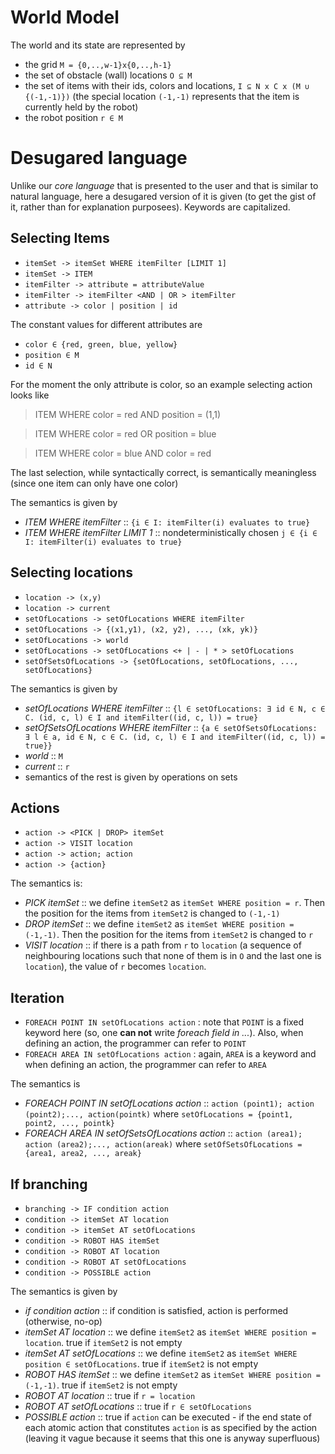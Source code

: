 # World Model
The world and its state are represented by 
 - the grid `M = {0,..,w-1}x{0,..,h-1}`  
 - the set of obstacle (wall) locations `O ⊆ M`
 - the set of items with their ids, colors and locations, `I ⊆ N x C x (M ∪ {(-1,-1)})` (the special location `(-1,-1)` represents that the item is currently held by the robot) 
 - the robot position `r ∈ M`
 
# Desugared language
Unlike our *core language* that is presented to the user and that is similar to natural language, here a desugared version of it is given (to get the gist of it, rather than for explanation purposees). Keywords are capitalized. 

## Selecting Items
  - `itemSet -> itemSet WHERE itemFilter [LIMIT 1]`
  - `itemSet -> ITEM`
  - `itemFilter -> attribute = attributeValue` 
  - `itemFilter -> itemFilter <AND | OR > itemFilter`
  - `attribute -> color | position | id`
 
The constant values for different attributes are 
  - `color ∈ {red, green, blue, yellow}`
  - `position ∈ M`
  - `id ∈ N`

For the moment the only attribute is color, so an example selecting action looks like

> ITEM WHERE color = red AND position = (1,1)    

> ITEM WHERE color = red OR position = blue

> ITEM WHERE color = blue AND color = red

The last selection, while syntactically correct, is semantically meaningless (since one item can only have one color)

The semantics is given by
 -  *ITEM WHERE itemFilter* :: `{i ∈ I: itemFilter(i) evaluates to true}`
 - 	*ITEM WHERE itemFilter LIMIT 1* :: nondeterministically chosen `j ∈ {i ∈ I: itemFilter(i) evaluates to true}`
 
## Selecting locations
 - `location -> (x,y)` 
 - `location -> current`
 - `setOfLocations -> setOfLocations WHERE itemFilter`
 - `setOfLocations -> {(x1,y1), (x2, y2), ..., (xk, yk)}`
 - `setOfLocations -> world`
 - `setOfLocations -> setOfLocations <+ | - | * > setOfLocations`
 - `setOfSetsOfLocations -> {setOfLocations, setOfLocations, ..., setOfLocations}`

The semantics is given by
 - *setOfLocations WHERE itemFilter* :: `{l ∈ setOfLocations: ∃ id ∈ N, c ∈ C. (id, c, l) ∈ I and itemFilter((id, c, l)) = true}`
 - *setOfSetsOfLocations WHERE itemFilter* :: `{a ∈ setOfSetsOfLocations: ∃ l ∈ a, id ∈ N, c ∈ C. (id, c, l) ∈ I and itemFilter((id, c, l)) = true}}`
 - *world* :: `M`
 - *current* :: `r`
 - semantics of the rest is given by operations on sets
 
## Actions
 - `action -> <PICK | DROP> itemSet`
 - `action -> VISIT location`
 - `action -> action; action`
 - `action -> {action}`

The semantics is:
 - *PICK itemSet* :: we define `itemSet2` as `itemSet WHERE position = r`. Then the position for the items from `itemSet2` is changed to `(-1,-1)`
 - *DROP itemSet* :: we define `itemSet2` as `itemSet WHERE position = (-1,-1)`. Then the position for the items from `itemSet2` is changed to `r` 
 - *VISIT location* :: if there is a path from `r` to `location` (a sequence of neighbouring locations such that none of them is in `O` and the last one is `location`), the value of `r` becomes `location`.    
 
## Iteration
  - `FOREACH POINT IN setOfLocations action` : note that `POINT` is a fixed keyword here (so, one **can not** write *foreach field in ...*). Also, when defining an action, the programmer can refer to `POINT` 
  - `FOREACH AREA IN setOfLocations action`  : again, `AREA` is a keyword and when defining an action, the programmer can refer to `AREA`
  
 The semantics is  
  - *FOREACH POINT IN setOfLocations action* :: `action (point1); action (point2);..., action(pointk)` where `setOfLocations = {point1, point2, ..., pointk}`
  - *FOREACH AREA IN setOfSetsOfLocations action* :: `action (area1); action (area2);..., action(areak)` where `setOfSetsOfLocations = {area1, area2, ..., areak}`
  
## If branching
 - `branching -> IF condition action`
 - `condition -> itemSet AT location`
 - `condition -> itemSet AT setOfLocations`
 - `condition -> ROBOT HAS itemSet`
 - `condition -> ROBOT AT location`
 - `condition -> ROBOT AT setOfLocations`
 - `condition -> POSSIBLE action`
 
 The semantics is given by
  - *if condition action* :: if condition is satisfied, action is performed (otherwise, no-op)
  - *itemSet AT location* :: we define `itemSet2` as `itemSet WHERE position = location`. true if `itemSet2` is not empty
  - *itemSet AT setOfLocations* :: we define `itemSet2` as `itemSet WHERE position ∈ setOfLocations`. true if `itemSet2` is not empty
  - *ROBOT HAS itemSet* :: we define `itemSet2` as `itemSet WHERE position = (-1,-1)`. true if `itemSet2` is not empty
  - *ROBOT AT location* :: true if `r = location`
  - *ROBOT AT setOfLocations* :: true if `r ∈ setOfLocations`
  - *POSSIBLE action* :: true if `action` can be executed - if the end state of each atomic action that constitutes `action` is as specified by the action (leaving it vague because it seems that this one is anyway superfluous)